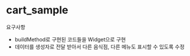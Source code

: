 # cart_sample

요구사항
- buildMethod로 구현된 코드들을 Widget으로 구현
- 데이터를 생성자로 전달 받아서 다른 음식점, 다른 메뉴도 표시할 수 있도록 수정
